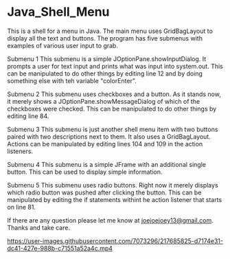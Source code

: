 # Java_Shell_Menu
This is a shell for a menu in Java. The main menu uses GridBagLayout to display all the text and buttons. The program has five submenus with examples of various user input to grab.

Submenu 1 This submenu is a simple JOptionPane.showInputDialog. It prompts a user for text input and prints what was input into system.out. This can be manipulated to do other things by editing line 12 and by doing something else with teh variable "colorEnter".

Submenu 2 This submenu uses checkboxes and a button. As it stands now, it merely shows a JOptionPane.showMessageDialog of which of the checkboxes were checked. This can be manipulated to do other things by editing line 84.

Submenu 3 This submenu is just another shell menu item with two buttons paired with two descriptions next to them. It also uses a GridBagLayout. Actions can be manipulated by editing lines 104 and 109 in the action listeners.

Submenu 4 This submenu is a simple JFrame with an additional single button. This can be used to display simple information.

Submenu 5 This submenu uses radio buttons. Right now it merely displays which radio button was pushed after clicking the button. This can be manipulated by editing the if statements withint he action listener that starts on line 81.

If there are any question please let me know at joejoejoey13@gmail.com. Thanks and take care.


https://user-images.githubusercontent.com/7073296/217685825-d7174e31-dc41-427e-988b-c71551a52a4c.mp4

